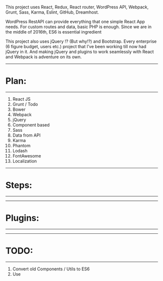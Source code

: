 
This project uses React, Redux, React router, WordPress API, Webpack, Grunt, Sass, Karma, Eslint, GitHub, Dreamhost.

WordPress RestAPI can provide everything that one simple React App needs. For custom routes and data, basic PHP is enough. Since we are in the middle of 2016th, ES6 is essential ingredient

This project also uses jQuery !? (But why!?) and Bootstrap. Every enterprise (6 figure budget, users etc.) project that I’ve been working till now had jQuery in it. And making jQuery and plugins to work seamlessly with React and Webpack is adventure on its own.

-------------------------------------------
# Plan:
___________________________________________

1. React JS
2. Grunt / Todo
3. Bower
4. Webpack
5. jQuery
6. Component based
7. Sass
9. Data from API
10. Karma
11. Phantom
12. Lodash
13. FontAwesome
14. Localization


-------------------------------------------
# Steps:
___________________________________________


-------------------------------------------
# Plugins:
___________________________________________

-------------------------------------------
# TODO:
___________________________________________

1. Convert old Components / Utils to ES6
2. Use

